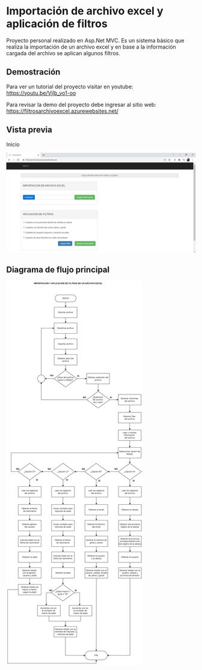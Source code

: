 
# Importación de archivo excel y aplicación de filtros
Proyecto personal realizado en Asp.Net MVC. Es un sistema básico que realiza la importación de un archivo excel y en base a la información cargada del archivo se aplican algunos filtros.

## Demostración
Para ver un tutorial del proyecto visitar en youtube: https://youtu.be/Vjlb_vo1-oo

Para revisar la demo del proyecto debe ingresar al sitio web: https://filtrosarchivoexcel.azurewebsites.net/
    
## Vista previa

Inicio

![](https://github.com/JeffersonCuji96/FiltroArchivoExcel/blob/master/demoExcel.png)

## Diagrama de flujo principal

![](https://github.com/JeffersonCuji96/FiltroArchivoExcel/blob/master/Filtros.drawio.png)
